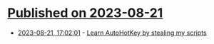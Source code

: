 # [Published on 2023-08-21](index.md)

* [2023-08-21, 17:02:01](https://lobste.rs/s/bupvxm/learn_autohotkey_by_stealing_my_scripts) - [Learn AutoHotKey by stealing my scripts](https://www.hillelwayne.com/post/ahk-scripts-project/)
